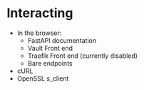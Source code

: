 # Interacting

* In the browser:
  * FastAPI documentation
  * Vault Front end
  * Traefik Front end (currently disabled)
  * Bare endpoints
* cURL
* OpenSSL s_client
